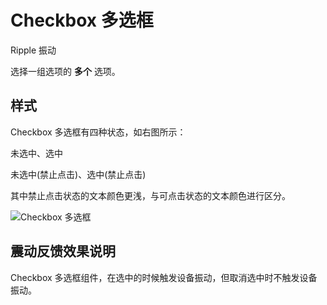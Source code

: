 # Checkbox 多选框

<span class="tag ripple">Ripple</span>
<span class="tag shake">振动</span>

选择一组选项的 **多个** 选项。

## 样式

<div class="imgblock">
  <div class="sm">
    <p>Checkbox 多选框有四种状态，如右图所示：</p>
    <p>未选中、选中</p>
    <p>未选中(禁止点击)、选中(禁止点击)</p>
    <p>其中禁止点击状态的文本颜色更浅，与可点击状态的文本颜色进行区分。</p>
  </div>
  <div class="sm">
    <img class="img" src="https://ws1.sinaimg.cn/large/006oPFLAly1frz4zmzbu1j30jy0b4dga.jpg" alt="Checkbox 多选框"/>
  </div>
</div>

## 震动反馈效果说明

Checkbox 多选框组件，在选中的时候触发设备振动，但取消选中时不触发设备振动。